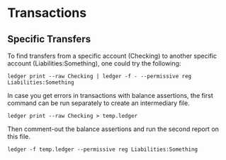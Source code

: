 # Transactions

## Specific Transfers

To find transfers from a specific account (Checking) to another specific account (Liabilities:Something), one could try the following:

```
ledger print --raw Checking | ledger -f - --permissive reg Liabilities:Something
```

In case you get errors in transactions with balance assertions, the first command can be run separately to create an intermediary file.

```
ledger print --raw Checking > temp.ledger
```

Then comment-out the balance assertions and run the second report on this file.

```
ledger -f temp.ledger --permissive reg Liabilities:Something
```
